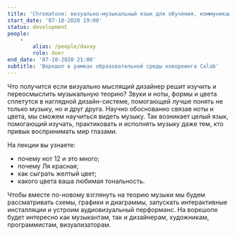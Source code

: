 ```yaml
---
title: 'Chromatone: визуально-музыкальный язык для обучения, коммуникации и самовыражения.'
start_date: '07-10-2020 19:00'
status: development
people:
    -
        alias: /people/davay
        role: doer
end_date: '07-10-2020 21:00'
subtitle: 'Воркшоп в рамках образовательной среды коворкинга Colab'
---
```


Что получится если визуально мыслящий дизайнер решит изучить и переосмыслить музыкальную теорию? Звуки и ноты, формы и цвета сплетутся в наглядной дизайн-системе, помогающей лучше понять не только музыку, но и друг друга. Научно обоснованно связав ноты и цвета, мы сможем научиться видеть музыку. Так возникает целый язык, помогающий изучать, практиковать и исполнять музыку даже тем, кто привык воспринимать мир глазами.

На лекции вы узнаете:
- почему нот 12 и это много;
- почему Ля красная;
- как сыграть желтый цвет;
- какого цвета ваша любимая тональность.

Чтобы вместе по-новому взглянуть на теорию музыки мы будем рассматривать схемы, графики и диаграммы, запускать интерактивные инсталляции и устроим аудиовизуальный перформанс. На воркшопе будет интересно как музыкантам, так и дизайнерам, художникам, программистам, визуализаторам. 
